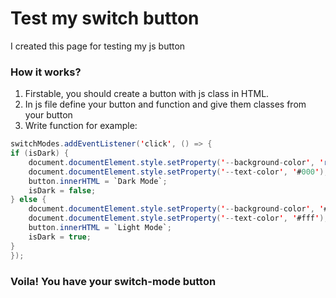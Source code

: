 # Test my switch button

I created this page for testing my js button

### How it works?
1. Firstable, you should create a button with js class in HTML.
2. In js file define your button and function and give them classes from your button
3. Write function for example:
``` java script 
switchModes.addEventListener('click', () => {
if (isDark) {
    document.documentElement.style.setProperty('--background-color', 'rgb(243, 239, 226)');
    document.documentElement.style.setProperty('--text-color', '#000');
    button.innerHTML = `Dark Mode`;
    isDark = false;
} else {
    document.documentElement.style.setProperty('--background-color', '#000');
    document.documentElement.style.setProperty('--text-color', '#fff');
    button.innerHTML = `Light Mode`;
    isDark = true;
}
});
```

### Voila! You have your switch-mode button

